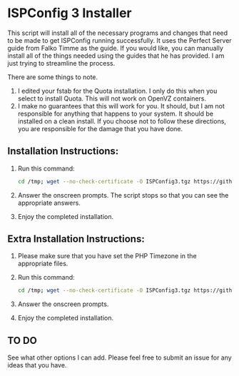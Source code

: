 ISPConfig 3 Installer
=====================

This script will install all of the necessary programs and changes that need to be made to get ISPConfig running successfully. It uses the Perfect Server guide from Falko Timme as the
guide. If you would like, you can manually install all of the things needed using the guides that he has provided. I am just trying to streamline the process. 

There are some things to note.

1. I edited your fstab for the Quota installation. I only do this when you select to install Quota. This will not work on OpenVZ containers.
2. I make no guarantees that this will work for you. It should, but I am not responsible for anything that happens to your system. It should be installed on a clean install. If you choose
not to follow these directions, you are responsible for the damage that you have done.

Installation Instructions:
--------------------------

1. Run this command:

	```bash
	cd /tmp; wget --no-check-certificate -O ISPConfig3.tgz https://github.com/allanice001/ISPConfig-3-Debian-Installer.git/tarball/master; tar zxvf ISPConfig3.tgz; cd *Installer*; sudo bash install.sh
	```

2. Answer the onscreen prompts. The script stops so that you can see the appropriate answers.
3. Enjoy the completed installation.


Extra Installation Instructions:
------------------------------------

1. Please make sure that you have set the PHP Timezone in the appropriate files.
2. Run this command:

	```bash
	cd /tmp; wget --no-check-certificate -O ISPConfig3.tgz https://github.com/allanice001/ISPConfig-3-Debian-Installer.git/tarball/master; tar zxvf ISPConfig3.tgz; cd *Installer*; sudo bash install.sh
	```
3. Answer the onscreen prompts.
4. Enjoy the completed installation. 


TO DO
-----

See what other options I can add. Please feel free to submit an issue for any ideas that you have.
